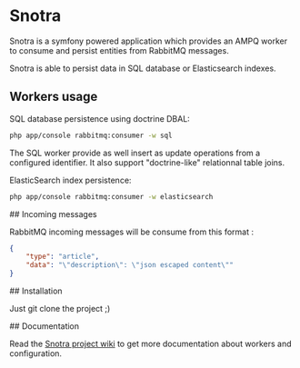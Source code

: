 Snotra
======

Snotra is a symfony powered application which provides an AMPQ worker to consume and persist entities from RabbitMQ messages.
 
Snotra is able to persist data in SQL database or Elasticsearch indexes.

## Workers usage

SQL database persistence using doctrine DBAL:

```bash
php app/console rabbitmq:consumer -w sql
```

The SQL worker provide as well insert as update operations from a configured identifier. It also support "doctrine-like" relationnal table joins.


ElasticSearch index persistence:

```bash
php app/console rabbitmq:consumer -w elasticsearch
```

## Incoming messages

RabbitMQ incoming messages will be consume from this format :

```json
{
    "type": "article",
    "data": "\"description\": \"json escaped content\""
}
```

## Installation

Just git clone the project ;)

## Documentation

Read the [Snotra project wiki](https://github.com/1001Pharmacies/snotra/wiki) to get more documentation about workers and configuration.
